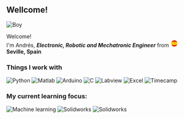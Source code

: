 <h2>Wellcome!</h2>

<img src="resources/Boy.png" alt="Boy" width="500"> 
<p>Welcome! </br> I'm Andrés, <b><i>Electronic, Robotic and Mechatronic Engineer</i></b> from <img src="resources/Spainflag.png" alt="Bandera de España" width="20"> <b>Seville, Spain</b>

<h3>Things I work with</h3>

![Python](https://img.shields.io/badge/Code-python-informational?style=flat&logo=python&color=3776AB)
![Matlab](https://img.shields.io/badge/Code-Matlab-informational?style=flat&logo=matlab&color=ef5b0e)
![Arduino](https://img.shields.io/badge/Code-Arduino-informational?style=flat&logo=Arduino&color=00878F)
![C](https://img.shields.io/badge/Code-C-informational?style=flat&logo=C&color=667e6c)
![Labview](https://img.shields.io/badge/Code-Labview-informational?style=flat&logo=Labview&color=f3f900)
![Excel](https://img.shields.io/badge/Data_Analysis-Excel-informational?style=flat&logo=Excel&color=126f2a)
![Timecamp](https://img.shields.io/badge/Timetracker-Timecamp-informational?style=flat&logo=Timecamp&color=00c332)

<h3>My current learning focus:</h3>

![Machine learning](https://img.shields.io/badge/Machine_Learning-python-informational?style=flat&logo=python&color=3776AB)
![Solidworks](https://img.shields.io/badge/CAD_Design-Solidworks-informational?style=flat&logo=solid_Works&color=e81010)
![Solidworks](https://img.shields.io/badge/CAD_Design-Autocad-informational?style=flat&logo=Autocad&color=E51050)
